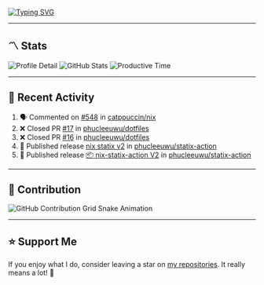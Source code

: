 [![Typing SVG](https://readme-typing-svg.demolab.com?font=&duration=2500&pause=100&center=true&vCenter=true&multiline=true&width=1000&height=60&lines=Hi+There!;Welcome+to+my+Github+profile+%F0%9F%91%8B)](https://git.io/typing-svg)

---

## 〽️ Stats

![Profile Detail](http://github-profile-summary-cards.vercel.app/api/cards/profile-details?username=phucleeuwu&theme=transparent)
![GitHub Stats](http://github-profile-summary-cards.vercel.app/api/cards/stats?username=phucleeuwu&theme=transparent)
![Productive Time](http://github-profile-summary-cards.vercel.app/api/cards/productive-time?username=phucleeuwu&theme=transparent&utcOffset=8)

---

## 📝 Recent Activity

<!--START_SECTION:activity-->
1. 🗣 Commented on [#548](https://github.com/catppuccin/nix/issues/548#issuecomment-2906763472) in [catppuccin/nix](https://github.com/catppuccin/nix)
2. ❌ Closed PR [#17](https://github.com/phucleeuwu/dotfiles/pull/17) in [phucleeuwu/dotfiles](https://github.com/phucleeuwu/dotfiles)
3. ❌ Closed PR [#16](https://github.com/phucleeuwu/dotfiles/pull/16) in [phucleeuwu/dotfiles](https://github.com/phucleeuwu/dotfiles)
4. 🚀 Published release [nix statix v2](https://github.com/phucleeuwu/statix-action/releases/tag/v2) in [phucleeuwu/statix-action](https://github.com/phucleeuwu/statix-action)
5. 🚀 Published release [📦 nix-statix-action V2](https://github.com/phucleeuwu/statix-action/releases/tag/v2) in [phucleeuwu/statix-action](https://github.com/phucleeuwu/statix-action)
<!--END_SECTION:activity-->

<!--START_SECTION:waka-->

<!--END_SECTION:waka-->

---

## 🐍 Contribution

<picture>
  <source media="(prefers-color-scheme: dark)" srcset="https://raw.githubusercontent.com/phucleeuwu/phucleeuwu/output/github-contribution-grid-snake-dark.svg">
  <source media="(prefers-color-scheme: light)" srcset="https://raw.githubusercontent.com/phucleeuwu/phucleeuwu/output/github-contribution-grid-snake.svg">
  <img alt="GitHub Contribution Grid Snake Animation" src="https://raw.githubusercontent.com/phucleeuwu/phucleeuwu/output/github-contribution-grid-snake.svg">
</picture>

---

## ⭐ Support Me

If you enjoy what I do, consider leaving a star on [my repositories](https://github.com/phucleeuwu?tab=repositories&type=source). It really means a lot! 💙

